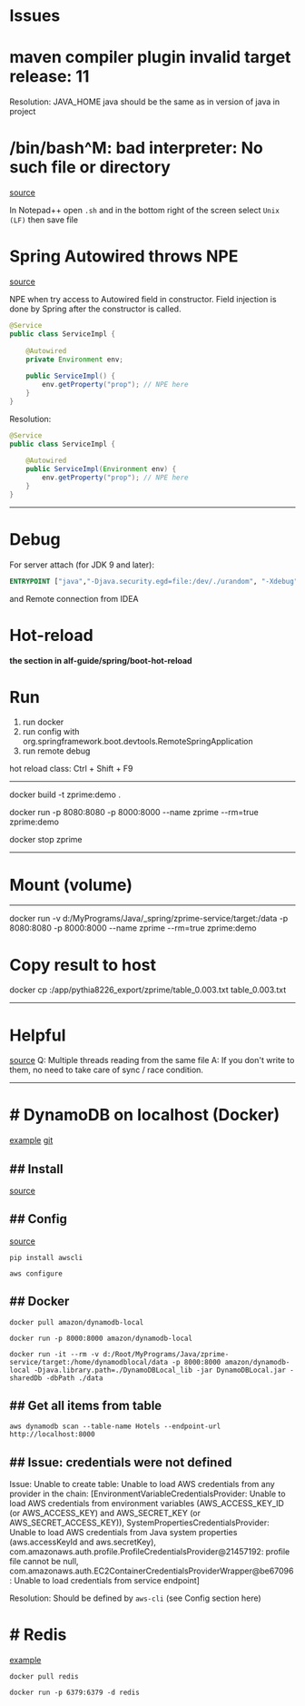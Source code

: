 # Issues

# maven compiler plugin invalid target release: 11
Resolution: JAVA_HOME java should be the same as in version of java in project

# /bin/bash^M: bad interpreter: No such file or directory

[source](https://stackoverflow.com/a/14219160)

In Notepad++ open `.sh` and in the bottom right of the screen select `Unix (LF)` then save file

# Spring Autowired throws NPE

[source](https://stackoverflow.com/a/41838937)

NPE when try access to Autowired field in constructor. Field injection is done by Spring after the constructor is called.

```java
@Service
public class ServiceImpl {
    
    @Autowired
    private Environment env;
    
    public ServiceImpl() {
        env.getProperty("prop"); // NPE here
    }
}
```

Resolution:

```java
@Service
public class ServiceImpl {
    
    @Autowired
    public ServiceImpl(Environment env) {
        env.getProperty("prop"); // NPE here
    }
}
```

---
# Debug

For server attach (for JDK 9 and later):
```dockerfile
ENTRYPOINT ["java","-Djava.security.egd=file:/dev/./urandom", "-Xdebug", "-agentlib:jdwp=transport=dt_socket,server=y,suspend=n,address=*:8000", "-jar","/app.jar"]
```

and Remote connection from IDEA

# Hot-reload

**the section in alf-guide/spring/boot-hot-reload**

# Run

1. run docker
2. run config with org.springframework.boot.devtools.RemoteSpringApplication
3. run remote debug

hot reload class: Ctrl + Shift + F9

---
docker build -t zprime:demo .

docker run -p 8080:8080 -p 8000:8000 --name zprime --rm=true zprime:demo

docker stop zprime

---
# Mount (volume)

---
docker run -v d:/MyPrograms/Java/_spring/zprime-service/target:/data -p 8080:8080 -p 8000:8000 --name zprime --rm=true zprime:demo

# Copy result to host

docker cp <containderId>:/app/pythia8226_export/zprime/table_0.003.txt table_0.003.txt

---
# Helpful


[source](https://stackoverflow.com/a/823525)
Q: Multiple threads reading from the same file
A: If you don't write to them, no need to take care of sync / race condition.

---
# # DynamoDB on localhost (Docker)

[example](https://dzone.com/articles/getting-started-with-dynamodb-and-spring)
[git](https://github.com/smartinrub/spring-boot-dynamodb)

## ## Install
[source](https://medium.com/devopslinks/dynamodb-on-localhost-9c502f07056e)

## ## Config
[source](https://github.com/ruanbekker/dynamodb-local-docker/blob/master/README.md)

```shell
pip install awscli
```

```shell
aws configure
```

## ## Docker

```shell
docker pull amazon/dynamodb-local
```

```shell
docker run -p 8000:8000 amazon/dynamodb-local
```

```shell
docker run -it --rm -v d:/Root/MyPrograms/Java/zprime-service/target:/home/dynamodblocal/data -p 8000:8000 amazon/dynamodb-local -Djava.library.path=./DynamoDBLocal_lib -jar DynamoDBLocal.jar -sharedDb -dbPath ./data
```

## ## Get all items from table

```shell
aws dynamodb scan --table-name Hotels --endpoint-url http://localhost:8000
```

## ## Issue: credentials were not defined
Issue:
Unable to create table: Unable to load AWS credentials from any provider in the chain: 
[EnvironmentVariableCredentialsProvider: 
Unable to load AWS credentials from environment variables (AWS_ACCESS_KEY_ID (or AWS_ACCESS_KEY) and AWS_SECRET_KEY (or AWS_SECRET_ACCESS_KEY)), 
SystemPropertiesCredentialsProvider: Unable to load AWS credentials from Java system properties (aws.accessKeyId and aws.secretKey), 
com.amazonaws.auth.profile.ProfileCredentialsProvider@21457192: profile file cannot be null, com.amazonaws.auth.EC2ContainerCredentialsProviderWrapper@be67096: Unable to load credentials from service endpoint]

Resolution:
Should be defined by `aws-cli` (see Config section here)

# # Redis
[example](https://www.baeldung.com/spring-data-redis-tutorial)

```shell
docker pull redis
```

```shell
docker run -p 6379:6379 -d redis
```
